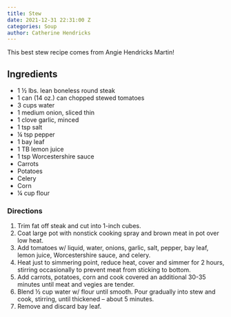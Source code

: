 ```yaml
---
title: Stew
date: 2021-12-31 22:31:00 Z
categories: Soup
author: Catherine Hendricks
---
```


This best stew recipe comes from Angie Hendricks Martin! 

## Ingredients
* 1 ½ lbs. lean boneless round steak
* 1 can (14 oz.) can chopped stewed tomatoes
* 3 cups water
* 1 medium onion, sliced thin
* 1 clove garlic, minced
* 1 tsp salt
* ¼ tsp pepper
* 1 bay leaf
* 1 TB lemon juice
* 1 tsp Worcestershire sauce
* Carrots
* Potatoes
* Celery
* Corn
* ¼ cup flour

### Directions
1. Trim fat off steak and cut into 1-inch cubes. 
2. Coat large pot with nonstick cooking spray and brown meat in pot over low heat. 
3. Add tomatoes w/ liquid, water, onions, garlic, salt, pepper, bay leaf, lemon juice, Worcestershire sauce, and celery. 
4. Heat just to simmering point, reduce heat, cover and simmer for 2 hours, stirring occasionally to prevent meat from sticking to bottom. 
5. Add carrots, potatoes, corn and cook covered an additional 30-35 minutes until meat and vegies are tender. 
6. Blend ½ cup water w/ flour until smooth. Pour gradually into stew and cook, stirring, until thickened – about 5 minutes. 
7. Remove and discard bay leaf.
